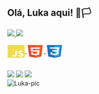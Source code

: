 ## Olá, Luka aqui! 🖖🏳️

<div align="rigth">
  <a href="https://github.com/DevLukaMorais">
  <img height="180em" src="https://github-readme-stats.vercel.app/api?username=DevLukaMorais&show_icons=true&theme=midnight-purple&include_all_commits=true&count_private=true_"/>
  <img height="180em" src="https://github-readme-stats.vercel.app/api/top-langs/?username=DevLukaMorais&layout=compact&langs_count=7&theme=midnight-purple"/>
</div>

<div style="display: inline_block"><br>
  <img align="center" alt="Luka-Js" height="30" width="40" src="https://raw.githubusercontent.com/devicons/devicon/master/icons/javascript/javascript-plain.svg">
  <img align="center" alt="Luka-HTML" height="30" width="40" src="https://raw.githubusercontent.com/devicons/devicon/master/icons/html5/html5-original.svg">
  <img align="center" alt="Luka-CSS" height="30" width="40" src="https://raw.githubusercontent.com/devicons/devicon/master/icons/css3/css3-original.svg">
</div>
  
  ##
 
<div> 
  <a href="https://www.instagram.com/mov.luka/" target="_blank"><img src="https://img.shields.io/badge/-Instagram-%23E4405F?style=for-the-badge&logo=instagram&logoColor=white" target="_blank"></a>
 	<a href="https://www.twitch.tv/oohluka" target="_blank"><img src="https://img.shields.io/badge/Twitch-9146FF?style=for-the-badge&logo=twitch&logoColor=white" target="_blank"></a>
  <a href = "mailto:imtsuykio@gmail.com"><img src="https://img.shields.io/badge/-Gmail-%23333?style=for-the-badge&logo=gmail&logoColor=white" target="_blank"></a>
 
</div>
  
<div>
<img align="center" alt="Luka-pic" height="150" style="border-radius:0px;" src="https://steamuserimages-a.akamaihd.net/ugc/502525855229089736/8836BB89A9EB5F0779963BFFE267E470106FD7BD/?imw=5000&imh=5000&ima=fit&impolicy=Letterbox&imcolor=%23000000&letterbox=false">
<div/>


<!---
DevLukaMorais/DevLukaMorais is a ✨ special ✨ repository because its `README.md` (this file) appears on your GitHub profile.
You can click the Preview link to take a look at your changes.
--->
